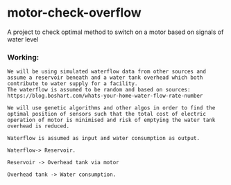 # motor-check-overflow
A project to check optimal method to switch on a motor based on signals of water level

### Working:
    We will be using simulated waterflow data from other sources and assume a reservoir beneath and a water tank overhead which both contribute to water supply for a facility.
    The waterflow is assumed to be random and based on sources: https://blog.boshart.com/whats-your-home-water-flow-rate-number
    
    We will use genetic algorithms and other algos in order to find the optimal position of sensors such that the total cost of electric operation of motor is minimised and risk of emptying the water tank overhead is reduced.
    
    Waterflow is assumed as input and water consumption as output.
    
    Waterflow-> Reservoir.
    
    Reservoir -> Overhead tank via motor
    
    Overhead tank -> Water consumption.
